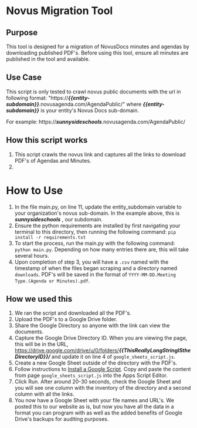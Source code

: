 # Novus Migration Tool

## Purpose
This tool is designed for a migration of NovusDocs minutes and agendas by downloading published PDF's. Before using this tool, ensure all minutes are published in the tool and available.

## Use Case
This script is only tested to crawl novus public documents with the url in following format: "https://<em><b>{{entity-subdomain}}</b></em>.novusagenda.com/AgendaPublic/" where <em><b>{{entity-subdomain}}</em></b> is your entity's Novus Docs sub-domain.

For example: https://<em><b>sunnysideschools</em></b>.novusagenda.com/AgendaPublic/


## How this script works
1. This script crawls the novus link and captures all the links to download PDF's of Agendas and Minutes.
2. 

# How to Use
1. In the file main.py, on line 11, update the </em></b>entity_subdomain</em></b> variable to your organization's novus sub-domain. In the example above, this is <em><b>sunnysideschools</em></b> , our subdomain.
2. Ensure the python requirements are installed by first navigating your terminal to this directory, then running the following command: ``` pip install -r requirements.txt ```
3. To start the process, run the main.py with the following command: ``` python main.py ```. Depending on how many entries there are, this will take several hours.
4. Upon completion of step 3, you will have a ```.csv``` named with the timestamp of when the files began scraping and a directory named ```downloads```. PDF's will be saved in the format of ```YYYY-MM-DD.Meeting Type.(Agenda or Minutes).pdf```.

## How we used this
1. We ran the script and downloaded all the PDF's.
2. Upload the PDF's to a Google Drive folder.
3. Share the Google Directory so anyone with the link can view the documents.
4. Capture the Google Drive Directory ID. When you are viewing the page, this will be in the URL, https://drive.google.com/drive/u/0/folders/<em><b>{{ThisReallyLongStringIStheDirectoryID}}/</em></b> and update it on line 4 of ```google_sheets_script.js```.
4. Create a new Google Sheet outside of the directory with the PDF's.
5. Follow instructions to [Install a Google Script](https://developers.google.com/apps-script/guides/sheets/functions#:~:text=Click%20Extensions%20%3E%20Apps%20Script%20to,script%20editor%20of%20another%20spreadsheet.). Copy and paste the content from page ```google_sheets_script.js``` into the Apps Script Editor.
6. Click Run. After around 20-30 seconds, check the Google Sheet and you will see one column with the inventory of the directory and a second column with all the links.
7. You now have a Google Sheet with your file names and URL's. We posted this to our website as is, but now you have all the data in a format you can program with as well as the added benefits of Google Drive's backups for auditing purposes.